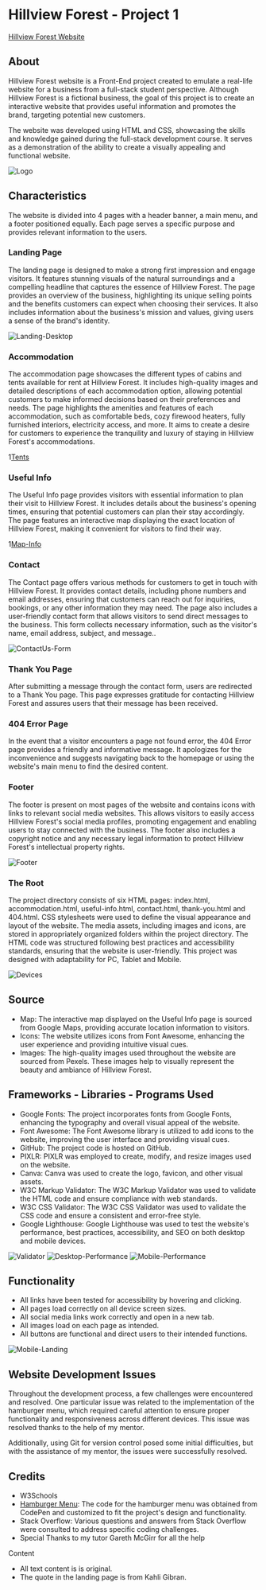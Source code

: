 # Hillview Forest - Project 1

[Hillview Forest Website](https://danylc91.github.io/project1-camping-website/index.html)

## About

Hillview Forest website is a Front-End project created to emulate a real-life website for a business from a full-stack student perspective. Although Hillview Forest is a fictional business, the goal of this project is to create an interactive website that provides useful information and promotes the brand, targeting potential new customers.

The website was developed using HTML and CSS, showcasing the skills and knowledge gained during the full-stack development course. It serves as a demonstration of the ability to create a visually appealing and functional website.

![Logo](assets/media/images/favicon-logo.png)



## Characteristics

The website is divided into 4 pages with a header banner, a main menu, and a footer positioned equally. Each page serves a specific purpose and provides relevant information to the users.

### Landing Page

The landing page is designed to make a strong first impression and engage visitors. It features stunning visuals of the natural surroundings and a compelling headline that captures the essence of Hillview Forest. The page provides an overview of the business, highlighting its unique selling points and the benefits customers can expect when choosing their services. It also includes information about the business's mission and values, giving users a sense of the brand's identity.

![Landing-Desktop](assets/media/images/readme/desktop-landing.jpg)

### Accommodation

The accommodation page showcases the different types of cabins and tents available for rent at Hillview Forest. It includes high-quality images and detailed descriptions of each accommodation option, allowing potential customers to make informed decisions based on their preferences and needs. The page highlights the amenities and features of each accommodation, such as comfortable beds, cozy firewood heaters, fully furnished interiors, electricity access, and more. It aims to create a desire for customers to experience the tranquility and luxury of staying in Hillview Forest's accommodations.

1[Tents](assets/media/images/readme/tents-tablet-size.jpg)

### Useful Info

The Useful Info page provides visitors with essential information to plan their visit to Hillview Forest. It includes details about the business's opening times, ensuring that potential customers can plan their stay accordingly. The page features an interactive map displaying the exact location of Hillview Forest, making it convenient for visitors to find their way.

1[Map-Info](assets/media/images/readme/maps-info.jpg)

### Contact

The Contact page offers various methods for customers to get in touch with Hillview Forest. It provides contact details, including phone numbers and email addresses, ensuring that customers can reach out for inquiries, bookings, or any other information they may need. The page also includes a user-friendly contact form that allows visitors to send direct messages to the business. This form collects necessary information, such as the visitor's name, email address, subject, and message..

![ContactUs-Form](assets/media/images/readme/contact-us-form.jpg)


### Thank You Page

After submitting a message through the contact form, users are redirected to a Thank You page. This page expresses gratitude for contacting Hillview Forest and assures users that their message has been received. 

### 404 Error Page

In the event that a visitor encounters a page not found error, the 404 Error page provides a friendly and informative message. It apologizes for the inconvenience and suggests navigating back to the homepage or using the website's main menu to find the desired content.

### Footer

The footer is present on most pages of the website and contains icons with links to relevant social media websites. This allows visitors to easily access Hillview Forest's social media profiles, promoting engagement and enabling users to stay connected with the business. The footer also includes a copyright notice and any necessary legal information to protect Hillview Forest's intellectual property rights.

![Footer](assets/media/images/readme/footer.jpg)

### The Root

The project directory consists of six HTML pages: index.html, accommodation.html, useful-info.html, contact.html, thank-you.html and 404.html. CSS stylesheets were used to define the visual appearance and layout of the website. The media assets, including images and icons, are stored in appropriately organized folders within the project directory. The HTML code was structured following best practices and accessibility standards, ensuring that the website is user-friendly.
This project was designed with adaptability for PC, Tablet and Mobile.

![Devices](assets/media/images/readme/devices-mockup.jpg)

## Source

- Map: The interactive map displayed on the Useful Info page is sourced from Google Maps, providing accurate location information to visitors.
- Icons: The website utilizes icons from Font Awesome, enhancing the user experience and providing intuitive visual cues.
- Images: The high-quality images used throughout the website are sourced from Pexels. These images help to visually represent the beauty and ambiance of Hillview Forest.

## Frameworks - Libraries - Programs Used

- Google Fonts: The project incorporates fonts from Google Fonts, enhancing the typography and overall visual appeal of the website.
- Font Awesome: The Font Awesome library is utilized to add icons to the website, improving the user interface and providing visual cues.
- GitHub: The project code is hosted on GitHub.
- PIXLR: PIXLR was employed to create, modify, and resize images used on the website.
- Canva: Canva was used to create the logo, favicon, and other visual assets.
- W3C Markup Validator: The W3C Markup Validator was used to validate the HTML code and ensure compliance with web standards.
- W3C CSS Validator: The W3C CSS Validator was used to validate the CSS code and ensure a consistent and error-free style.
- Google Lighthouse: Google Lighthouse was used to test the website's performance, best practices, accessibility, and SEO on both desktop and mobile devices.

![Validator](assets/media/images/readme/w3-validator.jpg)
![Desktop-Performance](assets/media/images/readme/desktop-performance.jpg)
![Mobile-Performance](assets/media/images/readme/mobile-landing.jpg)

## Functionality

- All links have been tested for accessibility by hovering and clicking.
- All pages load correctly on all device screen sizes.
- All social media links work correctly and open in a new tab.
- All images load on each page as intended.
- All buttons are functional and direct users to their intended functions.

![Mobile-Landing](assets/media/images/readme/mobile-landing.jpg)

## Website Development Issues

Throughout the development process, a few challenges were encountered and resolved. One particular issue was related to the implementation of the hamburger menu, which required careful attention to ensure proper functionality and responsiveness across different devices. This issue was resolved thanks to the help of  my mentor.

Additionally, using Git for version control posed some initial difficulties, but with the assistance of my mentor, the issues were successfully resolved.

## Credits

- W3Schools
- [Hamburger Menu](https://codepen.io/erikterwan/pen/EVzeRP): The code for the hamburger menu was obtained from CodePen and customized to fit the project's design and functionality.
- Stack Overflow: Various questions and answers from Stack Overflow were consulted to address specific coding challenges.
- Special Thanks to my tutor Gareth McGirr for all the help

Content
- All text content is is original.
- The quote in the landing page is from Kahli Gibran.

